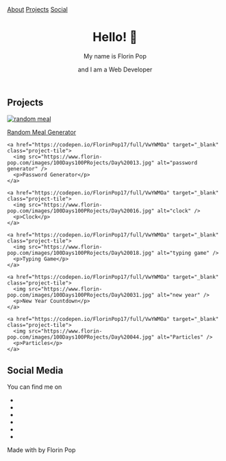 <link rel="stylesheet" href="index.css">
<nav id="navbar">
  <a href="#welcome-section">About</a>
  <a href="#projects">Projects</a>
  <a href="#social">Social</a>
</nav>

<header id="welcome-section">
  <h1>Hello! 👋</h1>
  <p>My name is Florin Pop</p>
  <p>and I am a Web Developer</p>
</header>

<section id="projects">
  <h2>Projects</h2>
  <div class="projects-container">
    <a href="https://codepen.io/FlorinPop17/full/VwYWMOa" target="_blank" class="project-tile">
      <img src="https://www.florin-pop.com/images/100Days100PRojects/Day%20001.jpg" alt="random meal">
      <p>Random Meal Generator</p>
    </a>
    
    <a href="https://codepen.io/FlorinPop17/full/VwYWMOa" target="_blank" class="project-tile">
      <img src="https://www.florin-pop.com/images/100Days100PRojects/Day%20013.jpg" alt="password generator" />
      <p>Password Generator</p>
    </a>
    
    <a href="https://codepen.io/FlorinPop17/full/VwYWMOa" target="_blank" class="project-tile">
      <img src="https://www.florin-pop.com/images/100Days100PRojects/Day%20016.jpg" alt="clock" />
      <p>Clock</p>
    </a>
    
    <a href="https://codepen.io/FlorinPop17/full/VwYWMOa" target="_blank" class="project-tile">
      <img src="https://www.florin-pop.com/images/100Days100PRojects/Day%20018.jpg" alt="typing game" />
      <p>Typing Game</p>
    </a>
    
    <a href="https://codepen.io/FlorinPop17/full/VwYWMOa" target="_blank" class="project-tile">
      <img src="https://www.florin-pop.com/images/100Days100PRojects/Day%20031.jpg" alt="new year" />
      <p>New Year Countdown</p>
    </a>
    
    <a href="https://codepen.io/FlorinPop17/full/VwYWMOa" target="_blank" class="project-tile">
      <img src="https://www.florin-pop.com/images/100Days100PRojects/Day%20044.jpg" alt="Particles" />
      <p>Particles</p>
    </a>
  </div>
</section>

<section id="social" class="bg-pinkish">
  <h2>Social Media</h2>
  <p>You can find me on</p>
  <ul class="social-ul">
    <li><a id="profile-link" href="https://github.com/florinpop17" target="_blank"><i class="fab fa-github"></i></a></li>
    <li><a href="https://twitter.com/florinpop1705" target="_blank"><i class="fab fa-twitter"></i></a></li>
    <li><a href="https://youtube.com/florinpop" target="_blank"><i class="fab fa-youtube"></i></a></li>
    <li><a href="https://linkedin.com/in/florinpop17" target="_blank"><i class="fab fa-linkedin"></i></a></li>
    <li><a href="https://instagram.com/florinpop17" target="_blank"><i class="fab fa-instagram"></i></a></li>
    <li><a href="https://facebook.com/florinpop17" target="_blank"><i class="fab fa-facebook"></i></a></li>
  </ul>
</section>

<footer>Made with <i class="fas fa-heart"></i> by Florin Pop</footer>
